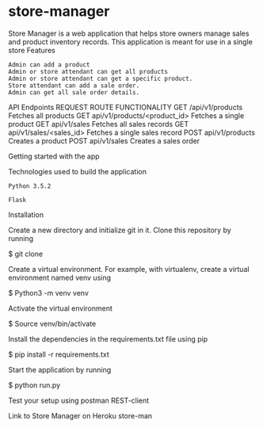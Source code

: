 # store-manager
Store Manager is a web application that helps store owners manage sales and product inventory records. This application is meant for use in a single store
Features

    Admin can add a product
    Admin or store attendant can get all products
    Admin or store attendant can get a specific product.
    Store attendant can add a sale order.
    Admin can get all sale order details.

API Endpoints
REQUEST 	ROUTE       	                FUNCTIONALITY
GET 	    /api/v1/products 	            Fetches all products
GET 	    api/v1/products/<product_id> 	Fetches a single product
GET     	api/v1/sales                	Fetches all sales records
GET     	api/v1/sales/<sales_id>     	Fetches a single sales record
POST    	api/v1/products             	Creates a product
POST    	api/v1/sales 	                Creates a sales order

Getting started with the app

Technologies used to build the application

    Python 3.5.2

    Flask

Installation

Create a new directory and initialize git in it. Clone this repository by running

$ git clone 

Create a virtual environment. For example, with virtualenv, create a virtual environment named venv using

$ Python3 -m venv venv

Activate the virtual environment

$ Source venv/bin/activate

Install the dependencies in the requirements.txt file using pip

$ pip install -r requirements.txt

Start the application by running

$ python run.py

Test your setup using postman REST-client

Link to Store Manager on Heroku
store-man
